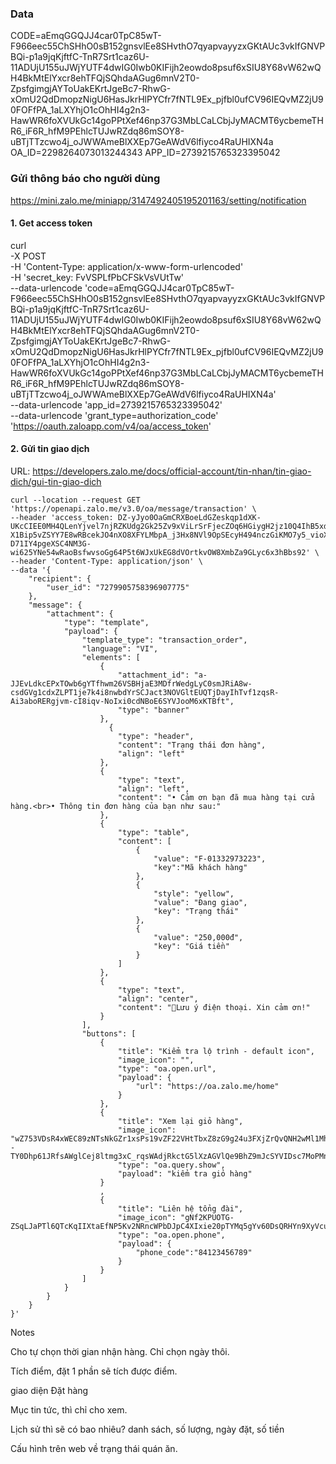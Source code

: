 

### Data
CODE=aEmqGGQJJ4car0TpC85wT-F966eec55ChSHhO0sB152gnsvlEe8SHvthO7qyapvayyzxGKtAUc3vkIfGNVPBQi-p1a9jqKjftfC-TnR7Srt1caz6U-11ADUjU155uJWjYUTF4dwIG0Iwb0KIFijh2eowdo8psuf6xSIU8Y68vW62wQH4BkMtElYxcr8ehTFQjSQhdaAGug6mnV2T0-ZpsfgimgjAYToUakEKrtJgeBc7-RhwG-xOmU2QdDmopzNigU6HasJkrHlPYCfr7fNTL9Ex_pjfbl0ufCV96IEQvMZ2jU90FOFfPA_1aLXYhjO1cOhHI4g2n3-HawWR6foXVUkGc14goPPtXef46np37G3MbLCaLCbjJyMACMT6ycbemeTHR6_iF6R_hfM9PEhlcTUJwRZdq86mSOY8-uBTjTTzcwo4j_oJWWAmeBlXXEp7GeAWdV6lfiyco4RaUHIXN4a
OA_ID=2298264073013244343
APP_ID=2739215765323395042

### Gửi thông báo cho người dùng

https://mini.zalo.me/miniapp/3147492405195201163/setting/notification

#### 1. Get access token
curl \
-X POST \
-H 'Content-Type: application/x-www-form-urlencoded' \
-H 'secret_key: FvVSPLfPbCFSkVsVUtTw' \
--data-urlencode 'code=aEmqGGQJJ4car0TpC85wT-F966eec55ChSHhO0sB152gnsvlEe8SHvthO7qyapvayyzxGKtAUc3vkIfGNVPBQi-p1a9jqKjftfC-TnR7Srt1caz6U-11ADUjU155uJWjYUTF4dwIG0Iwb0KIFijh2eowdo8psuf6xSIU8Y68vW62wQH4BkMtElYxcr8ehTFQjSQhdaAGug6mnV2T0-ZpsfgimgjAYToUakEKrtJgeBc7-RhwG-xOmU2QdDmopzNigU6HasJkrHlPYCfr7fNTL9Ex_pjfbl0ufCV96IEQvMZ2jU90FOFfPA_1aLXYhjO1cOhHI4g2n3-HawWR6foXVUkGc14goPPtXef46np37G3MbLCaLCbjJyMACMT6ycbemeTHR6_iF6R_hfM9PEhlcTUJwRZdq86mSOY8-uBTjTTzcwo4j_oJWWAmeBlXXEp7GeAWdV6lfiyco4RaUHIXN4a' \
--data-urlencode 'app_id=2739215765323395042' \
--data-urlencode 'grant_type=authorization_code' \
'https://oauth.zaloapp.com/v4/oa/access_token'

#### 2. Gửi tin giao dịch

URL: https://developers.zalo.me/docs/official-account/tin-nhan/tin-giao-dich/gui-tin-giao-dich

```
curl --location --request GET 'https://openapi.zalo.me/v3.0/oa/message/transaction' \
--header 'access_token: DZ-yJyo0OaGmCRXBoeLdGZeskqp1dXK-UKcCIEE0MH4QLenYjvel7njRZKUdg2Gk25Zv9xViLrSrFjecZOq6HGiygH2jz10Q4IhB5xdf7tm17yDrkSOPFmKvdZA4p4iwVIRoSEtmJ0519U8AiT4w2Jyddbt2nIS6VWUXNjsiVYDrUiDttvTiAIv_mo2Zis59Mc3CDCIDOMz9Nk8VvOixRsW-X1Bip5vZSYY7E8wRBcekJO4nXO8XFYLMbpA_j3Hx8NVl9OpSEcyH494nczGiKMO7y5_vioXJT0U32kh8Ebjd59yEd_P60MP9nsdCdWPYNs287UMa0qrkRBqZbA8-D71IY4pgeXSC4NM3G-wi625YNe54wRaoBsfwvsoGg64P5t6WJxUkEG8dVOrtkvOW8XmbZa9GLyc6x3hBbs92' \
--header 'Content-Type: application/json' \
--data '{
    "recipient": {
        "user_id": "7279905758396907775"
    },
    "message": {
        "attachment": {
            "type": "template",
            "payload": {
                "template_type": "transaction_order",
                "language": "VI",
                "elements": [
                    {
                        "attachment_id": "a-JJEvLdkcEPxTOwb6gYTfhwm26VSBHjaE3MDfrWedgLyC0smJRiA8w-csdGVg1cdxZLPT1je7k4i8nwbdYrSCJact3NOVGltEUQTjDayIhTvf1zqsR-Ai3aboRERgjvm-cI8iqv-NoIxi0cdNBoE6SYVJooM6xKTBft",
                        "type": "banner"
                    },
                      {
                        "type": "header",
                        "content": "Trạng thái đơn hàng",
                        "align": "left"
                    },
                    {
                        "type": "text",
                        "align": "left",
                        "content": "• Cảm ơn bạn đã mua hàng tại cửa hàng.<br>• Thông tin đơn hàng của bạn như sau:"
                    },
                    {
                        "type": "table",
                        "content": [
                            {
                                "value": "F-01332973223",
                                "key":"Mã khách hàng"
                            },
                            {
                                "style": "yellow",
                                "value": "Đang giao",
                                "key": "Trạng thái"
                            },
                            {
                                "value": "250,000đ",
                                "key": "Giá tiền"
                            }
                        ]
                    },
                    {
                        "type": "text",
                        "align": "center",
                        "content": "📱Lưu ý điện thoại. Xin cảm ơn!"
                    }
                ],
                "buttons": [
                    {
                        "title": "Kiểm tra lộ trình - default icon",
                        "image_icon": "",
                        "type": "oa.open.url",
                        "payload": {
                            "url": "https://oa.zalo.me/home"
                        }
                    },
                    {
                        "title": "Xem lại giỏ hàng",
                        "image_icon": "wZ753VDsR4xWEC89zNTsNkGZr1xsPs19vZF22VHtTbxZ8zG9g24u3FXjZrQvQNH2wMl1MhbwT5_oOvX5_szXLB8tZq--TY0Dhp61JRfsAWglCej8ltmg3xC_rqsWAdjRkctG5lXzAGVlQe9BhZ9mJcSYVIDsc7MoPMnQ",
                        "type": "oa.query.show",
                        "payload": "kiểm tra giỏ hàng"
                    }
                    ,
                    {
                        "title": "Liên hệ tổng đài",
                        "image_icon": "gNf2KPUOTG-ZSqLJaPTl6QTcKqIIXtaEfNP5Kv2NRncWPbDJpC4XIxie20pTYMq5gYv60DsQRHYn9XyVcuzu4_5o21NQbZbCxd087DcJFq7bTmeUq9qwGVie2ahEpZuLg2KDJfJ0Q12c85jAczqtKcSYVGJJ1cZMYtKR",
                        "type": "oa.open.phone",
                        "payload": {
                            "phone_code":"84123456789"
                        }
                    }
                ]
            }
        }
    }
}'
``` 

Notes


Cho tự chọn thời gian nhận hàng. 
Chỉ chọn ngày thôi.

Tích điểm, đặt 1 phần sẽ tích được điểm. 

giao diện Đặt hàng 

Mục tin tức, thì chỉ cho xem. 

Lịch sử thì sẽ có bao nhiêu? danh sách, số lượng, ngày đặt, số tiền

Cấu hình trên web về trạng thái quán ăn. 